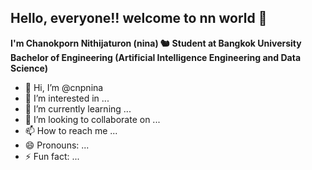 ## Hello, everyone!! welcome to nn world 🙌
**I'm Chanokporn Nithijaturon (nina) 🐿️**
**Student at Bangkok University Bachelor of Engineering (Artificial Intelligence Engineering and Data Science)**

- 👋 Hi, I’m @cnpnina
- 👀 I’m interested in ...
- 🌱 I’m currently learning ...
- 💞️ I’m looking to collaborate on ...
- 📫 How to reach me ...
- 😄 Pronouns: ...
- ⚡ Fun fact: ...

<!---
cnpnina/cnpnina is a ✨ special ✨ repository because its `README.md` (this file) appears on your GitHub profile.
You can click the Preview link to take a look at your changes.
--->
